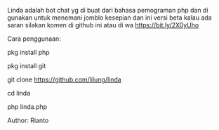 Linda adalah bot chat yg di buat dari bahasa pemograman php dan di gunakan untuk menemani jomblo kesepian dan ini versi beta kalau ada saran silakan komen di github ini atau di wa https://bit.ly/2X0yUho 

Cara penggunaan:

pkg install php

pkg install git

git clone https://github.com/lilung/linda

cd linda

php linda.php

Author: Rianto
